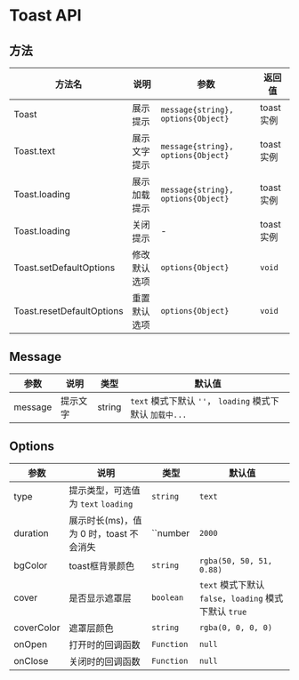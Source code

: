 # Toast API

## 方法

| 方法名                    | 说明         | 参数                               | 返回值    |
| ------------------------- | ------------ | ---------------------------------- | --------- |
| Toast                     | 展示提示     | `message{string}, options{Object}` | toast实例 |
| Toast.text                | 展示文字提示 | `message{string}, options{Object}` | toast实例 |
| Toast.loading             | 展示加载提示 | `message{string}, options{Object}` | toast实例 |
| Toast.loading             | 关闭提示     | -                                  | toast实例 |
| Toast.setDefaultOptions   | 修改默认选项 | `options{Object}`                  | `void`    |
| Toast.resetDefaultOptions | 重置默认选项 | `options{Object}`                  | `void`    |

## Message

| 参数    | 说明     | 类型   | 默认值                                                    |
| ------- | -------- | ------ | --------------------------------------------------------- |
| message | 提示文字 | string | `text` 模式下默认 `''`， `loading` 模式下默认 `加载中...` |



## Options

| 参数       | 说明                                    | 类型        | 默认值                                                 |
| ---------- | --------------------------------------- | ----------- | ------------------------------------------------------ |
| type       | 提示类型，可选值为 `text` `loading`     | `string`    | `text`                                                 |
| duration   | 展示时长(ms)，值为 0 时，toast 不会消失 | ``number    | `2000`                                                 |
| bgColor    | toast框背景颜色                         | `string`    | `rgba(50, 50, 51, 0.88)`                               |
| cover      | 是否显示遮罩层                          | `boolean`   | `text` 模式下默认 `false`，`loading` 模式下默认 `true` |
| coverColor | 遮罩层颜色                              | `string`    | `rgba(0, 0, 0, 0)`                                     |
| onOpen     | 打开时的回调函数                        | `Function ` | `null`                                                 |
| onClose    | 关闭时的回调函数                        | `Function ` | `null`                                                 |

